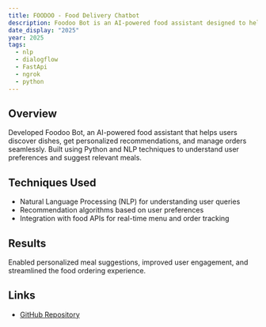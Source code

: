 ```yaml
---
title: FOODOO - Food Delivery Chatbot
description: Foodoo Bot is an AI-powered food assistant designed to help users discover, order, and manage meals seamlessly. It can recommend dishes based on preferences, track orders in real-time, suggest recipes, and provide nutritional insights, making the entire food experience smarter and more personalized.
date_display: "2025"
year: 2025
tags:
  - nlp
  - dialogflow
  - FastApi
  - ngrok
  - python
---
```


## Overview

Developed Foodoo Bot, an AI-powered food assistant that helps users discover dishes, get personalized recommendations, and manage orders seamlessly. Built using Python and NLP techniques to understand user preferences and suggest relevant meals.

## Techniques Used

- Natural Language Processing (NLP) for understanding user queries
- Recommendation algorithms based on user preferences
- Integration with food APIs for real-time menu and order tracking

## Results

Enabled personalized meal suggestions, improved user engagement, and streamlined the food ordering experience.

## Links

- [GitHub Repository](https://github.com/Devatva24/Foodoo-FoodChatBot)
